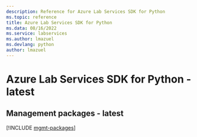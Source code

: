 ```yaml
---
description: Reference for Azure Lab Services SDK for Python
ms.topic: reference
title: Azure Lab Services SDK for Python
ms.data: 08/16/2022
ms.service: labservices
ms.author: lmazuel
ms.devlang: python
author: lmazuel
---
```

# Azure Lab Services SDK for Python - latest

## Management packages - latest
[!INCLUDE [mgmt-packages](lab-services-mgmt-index.md)]